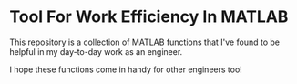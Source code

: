 # Tool For Work Efficiency In MATLAB

This repository is a collection of MATLAB functions that I've found to be helpful in my day-to-day work as an engineer. 

I hope these functions come in handy for other engineers too!
